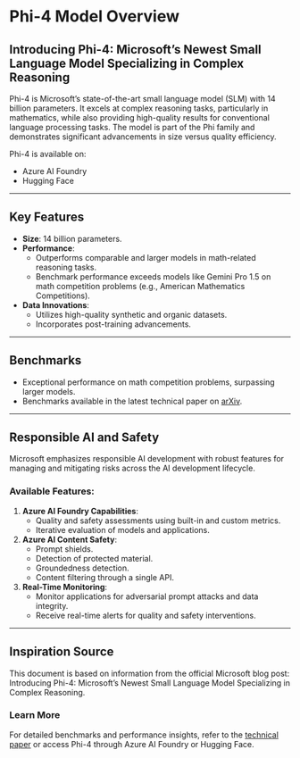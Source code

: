 # Phi-4 Model Overview

## Introducing Phi-4: Microsoft’s Newest Small Language Model Specializing in Complex Reasoning

Phi-4 is Microsoft’s state-of-the-art small language model (SLM) with 14 billion parameters. It excels at complex reasoning tasks, particularly in mathematics, while also providing high-quality results for conventional language processing tasks. The model is part of the Phi family and demonstrates significant advancements in size versus quality efficiency.

Phi-4 is available on:
- Azure AI Foundry
- Hugging Face

---

## Key Features

- **Size**: 14 billion parameters.
- **Performance**:
  - Outperforms comparable and larger models in math-related reasoning tasks.
  - Benchmark performance exceeds models like Gemini Pro 1.5 on math competition problems (e.g., American Mathematics Competitions).
- **Data Innovations**:
  - Utilizes high-quality synthetic and organic datasets.
  - Incorporates post-training advancements.

---

## Benchmarks

- Exceptional performance on math competition problems, surpassing larger models.
- Benchmarks available in the latest technical paper on [arXiv](https://arxiv.org).

---

## Responsible AI and Safety

Microsoft emphasizes responsible AI development with robust features for managing and mitigating risks across the AI development lifecycle.

### Available Features:
1. **Azure AI Foundry Capabilities**:
   - Quality and safety assessments using built-in and custom metrics.
   - Iterative evaluation of models and applications.
2. **Azure AI Content Safety**:
   - Prompt shields.
   - Detection of protected material.
   - Groundedness detection.
   - Content filtering through a single API.
3. **Real-Time Monitoring**:
   - Monitor applications for adversarial prompt attacks and data integrity.
   - Receive real-time alerts for quality and safety interventions.

---
## Inspiration Source

This document is based on information from the official Microsoft blog post: Introducing Phi-4: Microsoft’s Newest Small Language Model Specializing in Complex Reasoning.

### Learn More
For detailed benchmarks and performance insights, refer to the [technical paper](https://arxiv.org) or access Phi-4 through Azure AI Foundry or Hugging Face.



